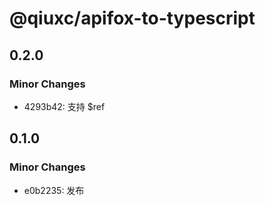 # @qiuxc/apifox-to-typescript

## 0.2.0

### Minor Changes

- 4293b42: 支持 $ref

## 0.1.0

### Minor Changes

- e0b2235: 发布
